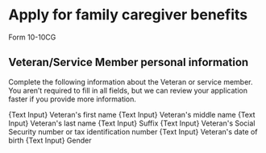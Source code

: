 # Apply for family caregiver benefits
Form 10-10CG

## Veteran/Service Member personal information

Complete the following information about the Veteran or service member. You aren’t required to fill in all fields, but we can review your application faster if you provide more information.

{Text Input} Veteran's first name
{Text Input} Veteran's middle name 
{Text Input} Veteran's last name 
{Text Input} Suffix 
{Text Input} Veteran's Social Security number or tax identification number
{Text Input} Veteran's date of birth
{Text Input} Gender







